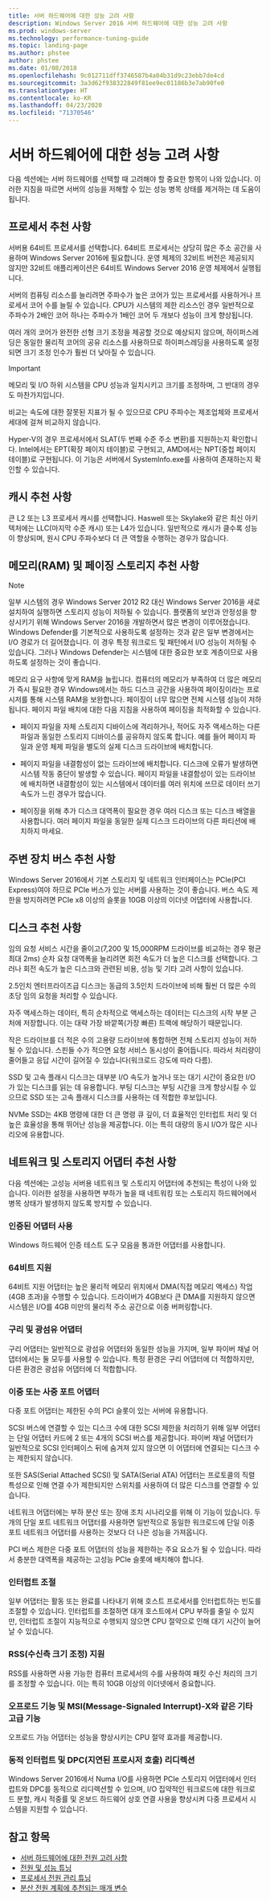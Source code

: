 ```yaml
---
title: 서버 하드웨어에 대한 성능 고려 사항
description: Windows Server 2016 서버 하드웨어에 대한 성능 고려 사항
ms.prod: windows-server
ms.technology: performance-tuning-guide
ms.topic: landing-page
ms.author: phstee
author: phstee
ms.date: 01/08/2018
ms.openlocfilehash: 9c012711dff3746587b4a04b31d9c23ebb7de4cd
ms.sourcegitcommit: 3a3d62f938322849f81ee9ec01186b3e7ab90fe0
ms.translationtype: HT
ms.contentlocale: ko-KR
ms.lasthandoff: 04/23/2020
ms.locfileid: "71370546"
---
```

# <a name="server-hardware-performance-considerations"></a>서버 하드웨어에 대한 성능 고려 사항

다음 섹션에는 서버 하드웨어를 선택할 때 고려해야 할 중요한 항목이 나와 있습니다. 이러한 지침을 따르면 서버의 성능을 저해할 수 있는 성능 병목 상태를 제거하는 데 도움이 됩니다.

## <a name="processor-recommendations"></a>프로세서 추천 사항

서버용 64비트 프로세서를 선택합니다. 64비트 프로세서는 상당히 많은 주소 공간을 사용하며 Windows Server 2016에 필요합니다. 운영 체제의 32비트 버전은 제공되지 않지만 32비트 애플리케이션은 64비트 Windows Server 2016 운영 체제에서 실행됩니다.

서버의 컴퓨팅 리소스를 늘리려면 주파수가 높은 코어가 있는 프로세서를 사용하거나 프로세서 코어 수를 늘릴 수 있습니다. CPU가 시스템의 제한 리소스인 경우 일반적으로 주파수가 2배인 코어 하나는 주파수가 1배인 코어 두 개보다 성능이 크게 향상됩니다.

여러 개의 코어가 완전한 선형 크기 조정을 제공할 것으로 예상되지 않으며, 하이퍼스레딩은 동일한 물리적 코어의 공유 리소스를 사용하므로 하이퍼스레딩을 사용하도록 설정되면 크기 조정 인수가 훨씬 더 낮아질 수 있습니다.


>[!Important]
> 메모리 및 I/O 하위 시스템을 CPU 성능과 일치시키고 크기를 조정하며, 그 반대의 경우도 마찬가지입니다.

비교는 속도에 대한 잘못된 지표가 될 수 있으므로 CPU 주파수는 제조업체와 프로세서 세대에 걸쳐 비교하지 않습니다.

Hyper-V의 경우 프로세서에서 SLAT(두 번째 수준 주소 변환)를 지원하는지 확인합니다. Intel에서는 EPT(확장 페이지 테이블)로 구현되고, AMD에서는 NPT(중첩 페이지 테이블)로 구현됩니다. 이 기능은 서버에서 SystemInfo.exe를 사용하여 존재하는지 확인할 수 있습니다.

## <a name="cache-recommendations"></a>캐시 추천 사항

큰 L2 또는 L3 프로세서 캐시를 선택합니다. Haswell 또는 Skylake와 같은 최신 아키텍처에는 LLC(마지막 수준 캐시) 또는 L4가 있습니다. 일반적으로 캐시가 클수록 성능이 향상되며, 원시 CPU 주파수보다 더 큰 역할을 수행하는 경우가 많습니다.

## <a name="memory-ram-and-paging-storage-recommendations"></a>메모리(RAM) 및 페이징 스토리지 추천 사항

>[!Note] 
> 일부 시스템의 경우 Windows Server 2012 R2 대신 Windows Server 2016을 새로 설치하여 실행하면 스토리지 성능이 저하될 수 있습니다. 플랫폼의 보안과 안정성을 향상시키기 위해 Windows Server 2016을 개발하면서 많은 변경이 이루어졌습니다. Windows Defender를 기본적으로 사용하도록 설정하는 것과 같은 일부 변경에서는 I/O 경로가 더 길어졌습니다. 이 경우 특정 워크로드 및 패턴에서 I/O 성능이 저하될 수 있습니다. 그러나 Windows Defender는 시스템에 대한 중요한 보호 계층이므로 사용하도록 설정하는 것이 좋습니다. 

메모리 요구 사항에 맞게 RAM을 늘립니다.
컴퓨터의 메모리가 부족하여 더 많은 메모리가 즉시 필요한 경우 Windows에서는 하드 디스크 공간을 사용하여 페이징이라는 프로시저를 통해 시스템 RAM을 보완합니다. 페이징이 너무 많으면 전체 시스템 성능이 저하됩니다.
페이지 파일 배치에 대한 다음 지침을 사용하여 페이징을 최적화할 수 있습니다.
- 페이지 파일을 자체 스토리지 디바이스에 격리하거나, 적어도 자주 액세스하는 다른 파일과 동일한 스토리지 디바이스를 공유하지 않도록 합니다. 예를 들어 페이지 파일과 운영 체제 파일을 별도의 실제 디스크 드라이브에 배치합니다.

- 페이지 파일을 내결함성이 없는 드라이브에 배치합니다. 디스크에 오류가 발생하면 시스템 작동 중단이 발생할 수 있습니다. 페이지 파일을 내결함성이 있는 드라이브에 배치하면 내결함성이 있는 시스템에서 데이터를 여러 위치에 쓰므로 데이터 쓰기 속도가 느린 경우가 많습니다.

- 페이징을 위해 추가 디스크 대역폭이 필요한 경우 여러 디스크 또는 디스크 배열을 사용합니다. 여러 페이지 파일을 동일한 실제 디스크 드라이브의 다른 파티션에 배치하지 마세요.

## <a name="peripheral-bus-recommendations"></a>주변 장치 버스 추천 사항
Windows Server 2016에서 기본 스토리지 및 네트워크 인터페이스는 PCIe(PCI Express)여야 하므로 PCIe 버스가 있는 서버를 사용하는 것이 좋습니다. 버스 속도 제한을 방지하려면 PCIe x8 이상의 슬롯을 10GB 이상의 이더넷 어댑터에 사용합니다.

## <a name="disk-recommendations"></a>디스크 추천 사항
임의 요청 서비스 시간을 줄이고(7,200 및 15,000RPM 드라이브를 비교하는 경우 평균 최대 2ms) 순차 요청 대역폭을 늘리려면 회전 속도가 더 높은 디스크를 선택합니다. 그러나 회전 속도가 높은 디스크와 관련된 비용, 성능 및 기타 고려 사항이 있습니다.

2.5인치 엔터프라이즈급 디스크는 동급의 3.5인치 드라이브에 비해 훨씬 더 많은 수의 초당 임의 요청을 처리할 수 있습니다.

자주 액세스하는 데이터, 특히 순차적으로 액세스하는 데이터는 디스크의 시작 부분 근처에 저장합니다. 이는 대략 가장 바깥쪽(가장 빠른) 트랙에 해당하기 때문입니다.

작은 드라이브를 더 적은 수의 고용량 드라이브에 통합하면 전체 스토리지 성능이 저하될 수 있습니다. 스핀들 수가 적으면 요청 서비스 동시성이 줄어듭니다. 따라서 처리량이 줄어들고 응답 시간이 길어질 수 있습니다(워크로드 강도에 따라 다름).

SSD 및 고속 플래시 디스크는 대부분 I/O 속도가 높거나 또는 대기 시간이 중요한 I/O가 있는 디스크를 읽는 데 유용합니다. 부팅 디스크는 부팅 시간을 크게 향상시킬 수 있으므로 SSD 또는 고속 플래시 디스크를 사용하는 데 적합한 후보입니다.

NVMe SSD는 4KB 명령에 대한 더 큰 명령 큐 깊이, 더 효율적인 인터럽트 처리 및 더 높은 효율성을 통해 뛰어난 성능을 제공합니다. 이는 특히 대량의 동시 I/O가 많은 시나리오에 유용합니다.


## <a name="network-and-storage-adapter-recommendations"></a>네트워크 및 스토리지 어댑터 추천 사항

다음 섹션에는 고성능 서버용 네트워크 및 스토리지 어댑터에 추천되는 특성이 나와 있습니다. 이러한 설정을 사용하면 부하가 높을 때 네트워킹 또는 스토리지 하드웨어에서 병목 상태가 발생하지 않도록 방지할 수 있습니다.

### <a name="certified-adapter-usage"></a>인증된 어댑터 사용
Windows 하드웨어 인증 테스트 도구 모음을 통과한 어댑터를 사용합니다.

### <a name="64-bit-capability"></a>64비트 지원
64비트 지원 어댑터는 높은 물리적 메모리 위치에서 DMA(직접 메모리 액세스) 작업(4GB 초과)을 수행할 수 있습니다. 드라이버가 4GB보다 큰 DMA를 지원하지 않으면 시스템은 I/O를 4GB 미만의 물리적 주소 공간으로 이중 버퍼링합니다.

### <a name="copper-and-fiber-adapters"></a>구리 및 광섬유 어댑터
구리 어댑터는 일반적으로 광섬유 어댑터와 동일한 성능을 가지며, 일부 파이버 채널 어댑터에서는 둘 모두를 사용할 수 있습니다. 특정 환경은 구리 어댑터에 더 적합하지만, 다른 환경은 광섬유 어댑터에 더 적합합니다.

### <a name="dual--or-quad-port-adapters"></a>이중 또는 사중 포트 어댑터
다중 포트 어댑터는 제한된 수의 PCI 슬롯이 있는 서버에 유용합니다.

SCSI 버스에 연결할 수 있는 디스크 수에 대한 SCSI 제한을 처리하기 위해 일부 어댑터는 단일 어댑터 카드에 2 또는 4개의 SCSI 버스를 제공합니다. 파이버 채널 어댑터가 일반적으로 SCSI 인터페이스 뒤에 숨겨져 있지 않으면 이 어댑터에 연결되는 디스크 수는 제한되지 않습니다.

또한 SAS(Serial Attached SCSI) 및 SATA(Serial ATA) 어댑터는 프로토콜의 직렬 특성으로 인해 연결 수가 제한되지만 스위치를 사용하여 더 많은 디스크를 연결할 수 있습니다.

네트워크 어댑터에는 부하 분산 또는 장애 조치 시나리오를 위해 이 기능이 있습니다. 두 개의 단일 포트 네트워크 어댑터를 사용하면 일반적으로 동일한 워크로드에 단일 이중 포트 네트워크 어댑터를 사용하는 것보다 더 나은 성능을 가져옵니다.

PCI 버스 제한은 다중 포트 어댑터의 성능을 제한하는 주요 요소가 될 수 있습니다. 따라서 충분한 대역폭을 제공하는 고성능 PCIe 슬롯에 배치해야 합니다.

### <a name="interrupt-moderation"></a>인터럽트 조절
일부 어댑터는 활동 또는 완료를 나타내기 위해 호스트 프로세서를 인터럽트하는 빈도를 조절할 수 있습니다. 인터럽트를 조절하면 대개 호스트에서 CPU 부하를 줄일 수 있지만, 인터럽트 조절이 지능적으로 수행되지 않으면 CPU 절약으로 인해 대기 시간이 늘어날 수 있습니다.

### <a name="receive-side-scaling-rss-support"></a>RSS(수신측 크기 조정) 지원
RSS를 사용하면 사용 가능한 컴퓨터 프로세서의 수를 사용하여 패킷 수신 처리의 크기를 조정할 수 있습니다. 이는 특히 10GB 이상의 이더넷에서 중요합니다.

### <a name="offload-capability-and-other-advanced-features-such-as-message-signaled-interrupt-msi-x"></a>오프로드 기능 및 MSI(Message-Signaled Interrupt)-X와 같은 기타 고급 기능
오프로드 가능 어댑터는 성능을 향상시키는 CPU 절약 효과를 제공합니다.

### <a name="dynamic-interrupt-and-deferred-procedure-call-dpc-redirection"></a>동적 인터럽트 및 DPC(지연된 프로시저 호출) 리디렉션
Windows Server 2016에서 Numa I/O를 사용하면 PCIe 스토리지 어댑터에서 인터럽트와 DPC를 동적으로 리디렉션할 수 있으며, I/O 집약적인 워크로드에 대한 워크로드 분할, 캐시 적중률 및 온보드 하드웨어 상호 연결 사용을 향상시켜 다중 프로세서 시스템을 지원할 수 있습니다.

## <a name="see-also"></a>참고 항목
- [서버 하드웨어에 대한 전원 고려 사항](power.md)
- [전원 및 성능 튜닝](power/power-performance-tuning.md)
- [프로세서 전원 관리 튜닝](power/processor-power-management-tuning.md)
- [분산 전원 계획에 추천되는 매개 변수](power/recommended-balanced-plan-parameters.md)

